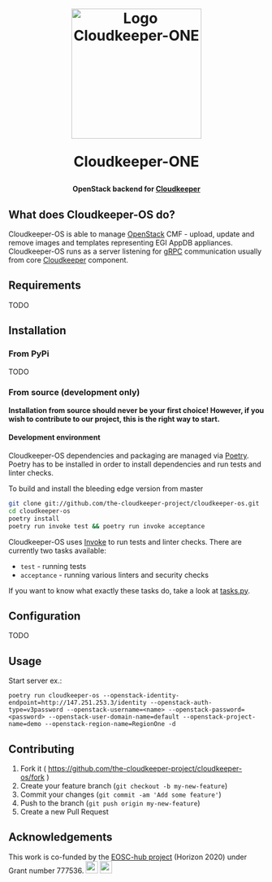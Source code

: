 <h1 align="center">
  <img src="https://i.imgur.com/HIqYK2o.png" alt="Logo Cloudkeeper-ONE" title="Logo Cloudkeeper-ONE" width="256"/>
  <p>Cloudkeeper-ONE</p>
</h1>

<h4 align="center">OpenStack backend for <a href="https://github.com/the-cloudkeeper-project/cloudkeeper">Cloudkeeper</a></h4>

## What does Cloudkeeper-OS do?
Cloudkeeper-OS is able to manage [OpenStack](https://www.openstack.org/) CMF - upload, update and remove images and templates representing EGI AppDB appliances. Cloudkeeper-OS runs as a server listening for [gRPC](http://www.grpc.io/) communication usually from core [Cloudkeeper](https://github.com/the-cloudkeeper-project/cloudkeeper) component.

## Requirements
TODO
## Installation
### From PyPi
TODO
### From source (development only)
**Installation from source should never be your first choice! However, if you wish to contribute to our project, this is the right way to start.**
#### Development environment
Cloudkeeper-OS dependencies and packaging are managed via [Poetry](https://poetry.eustace.io/). Poetry has to be installed in order to install dependencies and run tests and linter checks.

To build and install the bleeding edge version from master
```bash
git clone git://github.com/the-cloudkeeper-project/cloudkeeper-os.git
cd cloudkeeper-os
poetry install
poetry run invoke test && poetry run invoke acceptance
```
Cloudkeeper-OS uses [Invoke](http://www.pyinvoke.org/) to run tests and linter checks. There are currently two tasks available:
* `test` - running tests
* `acceptance` - running various linters and security checks

If you want to know what exactly these tasks do, take a look at [tasks.py](tasks.py).
## Configuration
TODO
## Usage
Start server ex.:
```
poetry run cloudkeeper-os --openstack-identity-endpoint=http://147.251.253.3/identity --openstack-auth-type=v3password --openstack-username=<name> --openstack-password=<password> --openstack-user-domain-name=default --openstack-project-name=demo --openstack-region-name=RegionOne -d
```

## Contributing
1. Fork it ( https://github.com/the-cloudkeeper-project/cloudkeeper-os/fork )
2. Create your feature branch (`git checkout -b my-new-feature`)
3. Commit your changes (`git commit -am 'Add some feature'`)
4. Push to the branch (`git push origin my-new-feature`)
5. Create a new Pull Request

## Acknowledgements
This work is co-funded by the [EOSC-hub project](http://eosc-hub.eu/) (Horizon 2020) under Grant number 777536.
<img src="https://wiki.eosc-hub.eu/download/attachments/1867786/eu%20logo.jpeg?version=1&modificationDate=1459256840098&api=v2" height="24">
<img src="https://wiki.eosc-hub.eu/download/attachments/18973612/eosc-hub-web.png?version=1&modificationDate=1516099993132&api=v2" height="24">
